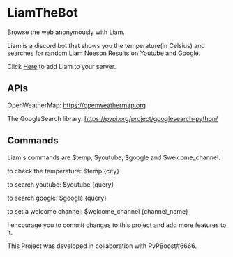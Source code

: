 # LiamTheBot
Browse the web anonymously with Liam.

Liam is a discord bot that shows you the temperature(in Celsius) and searches for random Liam Neeson Results on Youtube and Google. 

Click [Here](https://discord.com/oauth2/authorize?client_id=835110826061856798&permissions=8&scope=bot) to add Liam to your server.

## APIs
OpenWeatherMap: https://openweathermap.org

The GoogleSearch library: https://pypi.org/project/googlesearch-python/

## Commands
Liam's commands are $temp, $youtube, $google and $welcome_channel.

to check the temperature:
$temp {city}

to search youtube:
$youtube {query}

to search google:
$google {query}

to set a welcome channel:
$welcome_channel {channel_name}


I encourage you to commit changes to this project and add more features to it.

This Project was developed in collaboration with PvPBoost#6666.
